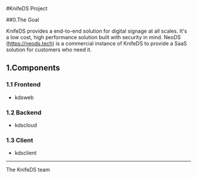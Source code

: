 #KnifeDS Project

##0.The Goal

KnifeDS provides a end-to-end solution for digital signage at all scales. It's a low cost, high performance solution built with security in mind.  NeoDS (https://neods.tech) is a commercial instance of KnifeDS to provide a SaaS solution for customers who need it.

## 1.Components

### 1.1 Frontend

* kdsweb

### 1.2 Backend

* kdscloud

### 1.3 Client

* kdsclient



----

The KnifeDS team

